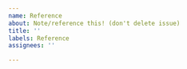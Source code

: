 ```yaml
---
name: Reference
about: Note/reference this! (don't delete issue)
title: ''
labels: Reference
assignees: ''

---
```



